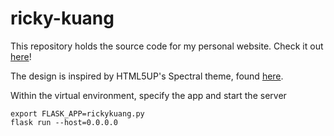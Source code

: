 # ricky-kuang

This repository holds the source code for my personal website. Check it out [here](http://www.ricky-kuang.com)!

The design is inspired by HTML5UP's Spectral theme, found [here](https://html5up.net/spectral).

Within the virtual environment, specify the app and start the server
```
export FLASK_APP=rickykuang.py
flask run --host=0.0.0.0
```